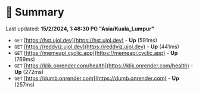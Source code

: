 # 📖 Summary
Last updated: **15/2/2024, 1:48:30 PG "Asia/Kuala_Lumpur"**

- `GET` [https://hst.ujol.dev](https://hst.ujol.dev) - **Up** (591ms)
- `GET` [https://reddviz.ujol.dev](https://reddviz.ujol.dev) - **Up** (441ms)
- `GET` [https://memeapi.cyclic.app](https://memeapi.cyclic.app) - **Up** (769ms)
- `GET` [https://klik.onrender.com/health](https://klik.onrender.com/health) - **Up** (272ms)
- `GET` [https://dumb.onrender.com](https://dumb.onrender.com) - **Up** (257ms)
